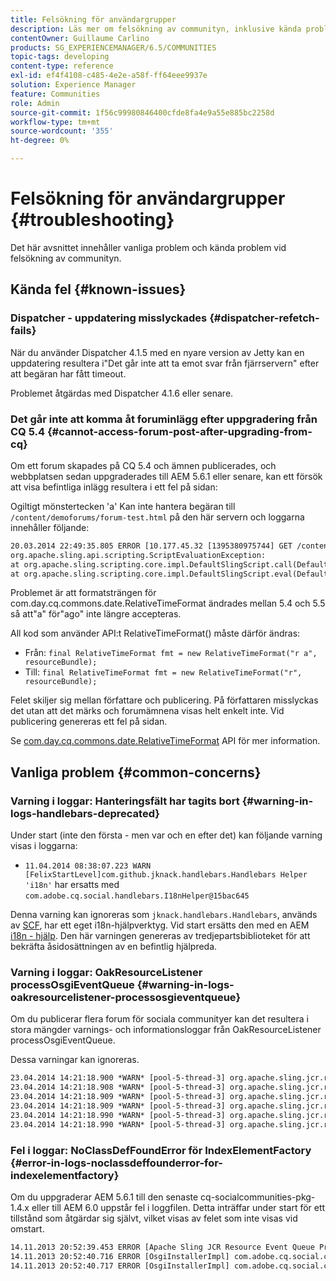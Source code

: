 ```yaml
---
title: Felsökning för användargrupper
description: Läs mer om felsökning av communityn, inklusive kända problem och problem.
contentOwner: Guillaume Carlino
products: SG_EXPERIENCEMANAGER/6.5/COMMUNITIES
topic-tags: developing
content-type: reference
exl-id: ef4f4108-c485-4e2e-a58f-ff64eee9937e
solution: Experience Manager
feature: Communities
role: Admin
source-git-commit: 1f56c99980846400cfde8fa4e9a55e885bc2258d
workflow-type: tm+mt
source-wordcount: '355'
ht-degree: 0%

---
```


# Felsökning för användargrupper {#troubleshooting}

Det här avsnittet innehåller vanliga problem och kända problem vid felsökning av communityn.

## Kända fel {#known-issues}

### Dispatcher - uppdatering misslyckades {#dispatcher-refetch-fails}

När du använder Dispatcher 4.1.5 med en nyare version av Jetty kan en uppdatering resultera i&quot;Det går inte att ta emot svar från fjärrservern&quot; efter att begäran har fått timeout.

Problemet åtgärdas med Dispatcher 4.1.6 eller senare.

### Det går inte att komma åt foruminlägg efter uppgradering från CQ 5.4 {#cannot-access-forum-post-after-upgrading-from-cq}

Om ett forum skapades på CQ 5.4 och ämnen publicerades, och webbplatsen sedan uppgraderades till AEM 5.6.1 eller senare, kan ett försök att visa befintliga inlägg resultera i ett fel på sidan:

Ogiltigt mönstertecken &#39;a&#39; Kan inte hantera begäran till `/content/demoforums/forum-test.html` på den här servern och loggarna innehåller följande:

```xml
20.03.2014 22:49:35.805 ERROR [10.177.45.32 [1395380975744] GET /content/demoforums/forum-test.html HTTP/1.1] com.day.cq.wcm.tags.IncludeTag Error while executing script content.jsp
org.apache.sling.api.scripting.ScriptEvaluationException:
at org.apache.sling.scripting.core.impl.DefaultSlingScript.call(DefaultSlingScript.java:388)
at org.apache.sling.scripting.core.impl.DefaultSlingScript.eval(DefaultSlingScript.java:171)
```

Problemet är att formatsträngen för com.day.cq.commons.date.RelativeTimeFormat ändrades mellan 5.4 och 5.5 så att&quot;a&quot; för&quot;ago&quot; inte längre accepteras.

All kod som använder API:t RelativeTimeFormat() måste därför ändras:

* Från: `final RelativeTimeFormat fmt = new RelativeTimeFormat("r a", resourceBundle);`
* Till: `final RelativeTimeFormat fmt = new RelativeTimeFormat("r", resourceBundle);`

Felet skiljer sig mellan författare och publicering. På författaren misslyckas det utan att det märks och forumämnena visas helt enkelt inte. Vid publicering genereras ett fel på sidan.

Se [com.day.cq.commons.date.RelativeTimeFormat](https://developer.adobe.com/experience-manager/reference-materials/6-5/javadoc/com/day/cq/commons/date/RelativeTimeFormat.html) API för mer information.

## Vanliga problem {#common-concerns}

### Varning i loggar: Hanteringsfält har tagits bort {#warning-in-logs-handlebars-deprecated}

Under start (inte den första - men var och en efter det) kan följande varning visas i loggarna:

* `11.04.2014 08:38:07.223 WARN [FelixStartLevel]com.github.jknack.handlebars.Handlebars Helper 'i18n'` har ersatts med `com.adobe.cq.social.handlebars.I18nHelper@15bac645`

Denna varning kan ignoreras som `jknack.handlebars.Handlebars`, används av [SCF](scf.md#handlebarsjavascripttemplatinglanguage), har ett eget i18n-hjälpverktyg. Vid start ersätts den med en AEM [i18n - hjälp](handlebars-helpers.md#i-n). Den här varningen genereras av tredjepartsbiblioteket för att bekräfta åsidosättningen av en befintlig hjälpreda.

### Varning i loggar: OakResourceListener processOsgiEventQueue {#warning-in-logs-oakresourcelistener-processosgieventqueue}

Om du publicerar flera forum för sociala communityer kan det resultera i stora mängder varnings- och informationsloggar från OakResourceListener processOsgiEventQueue.

Dessa varningar kan ignoreras.

```xml
23.04.2014 14:21:18.900 *WARN* [pool-5-thread-3] org.apache.sling.jcr.resource.internal.OakResourceListener processOsgiEventQueue: Resource at /var/search-collections/ugc-sc/_m.frq/jcr:content not found, which is not expected for an added or modified node
23.04.2014 14:21:18.908 *WARN* [pool-5-thread-3] org.apache.sling.jcr.resource.internal.OakResourceListener processOsgiEventQueue: Resource at /var/search-collections/ugc-sc/_m.prx/jcr:content not found, which is not expected for an added or modified node
23.04.2014 14:21:18.909 *WARN* [pool-5-thread-3] org.apache.sling.jcr.resource.internal.OakResourceListener processOsgiEventQueue: Resource at /var/replication/data/1f799fb4-0aeb-4660-aadb-705657f16048/67/67699ab5-9d57-4c79-a755-2727ba9e6452/jcr:content not found, which is not expected for an added or modified node
23.04.2014 14:21:18.909 *WARN* [pool-5-thread-3] org.apache.sling.jcr.resource.internal.OakResourceListener processOsgiEventQueue: Resource at /var/replication/data/1f799fb4-0aeb-4660-aadb-705657f16048/67/67699ab5-9d57-4c79-a755-2727ba9e6452/jcr:content not found, which is not expected for an added or modified node
23.04.2014 14:21:18.990 *WARN* [pool-5-thread-3] org.apache.sling.jcr.resource.internal.OakResourceListener processOsgiEventQueue: Resource at /var/replication/data/1f799fb4-0aeb-4660-aadb-705657f16048/b9/b91f1690-87e8-41d8-a78e-cd2259f837c8/jcr:content not found, which is not expected for an added or modified node
23.04.2014 14:21:18.990 *WARN* [pool-5-thread-3] org.apache.sling.jcr.resource.internal.OakResourceListener processOsgiEventQueue: Resource at /var/replication/data/1f799fb4-0aeb-4660-aadb-705657f16048/b9/b91f1690-87e8-41d8-a78e-cd2259f837c8/jcr:content not found, which is not expected for an added or modified node
```

### Fel i loggar: NoClassDefFoundError för IndexElementFactory {#error-in-logs-noclassdeffounderror-for-indexelementfactory}

Om du uppgraderar AEM 5.6.1 till den senaste cq-socialcommunities-pkg-1.4.x eller till AEM 6.0 uppstår fel i loggfilen. Detta inträffar under start för ett tillstånd som åtgärdar sig självt, vilket visas av felet som inte visas vid omstart.

```xml
14.11.2013 20:52:39.453 ERROR [Apache Sling JCR Resource Event Queue Processor for path '/'] com.adobe.cq.social.storage.index.impl.IndexService Error occurred while processing event java.util.ConcurrentModificationException
14.11.2013 20:52:40.716 ERROR [OsgiInstallerImpl] com.adobe.cq.social.cq-social-commons [CommentListProvider] Error during instantiation of the implementation object (java.lang.NoClassDefFoundError: com/adobe/cq/social/storage/index/IndexElementFactory) java.lang.NoClassDefFoundError: com/adobe/cq/social/storage/index/IndexElementFactory
14.11.2013 20:52:40.717 ERROR [OsgiInstallerImpl] com.adobe.cq.social.cq-social-commons [CommentListProvider] Failed creating the component instance; see log for reason
```
